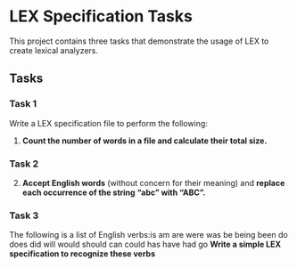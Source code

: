 # LEX Specification Tasks

This project contains three tasks that demonstrate the usage of LEX to create lexical analyzers.

## Tasks

### Task 1
Write a LEX specification file to perform the following:

1. **Count the number of words in a file and calculate their total size.**

### Task 2
2. **Accept English words** (without concern for their meaning) and **replace each occurrence of the string “abc” with “ABC”.**

### Task 3
The following is a list of English verbs:is am are were
was be being been
do does did will
would should can could
has have had go
**Write a simple LEX specification to recognize these verbs**
